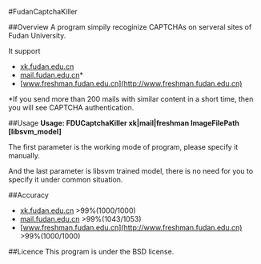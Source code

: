 #FudanCaptchaKiller

##Overview
A program simpily recoginize CAPTCHAs on serveral sites of Fudan University.

It support 

- [xk.fudan.edu.cn](http://xk.fudan.edu.cn)	
- [mail.fudan.edu.cn](http://mail.fudan.edu.cn)*
- [www.freshman.fudan.edu.cn](http://www.freshman.fudan.edu.cn)	

*If you send more than 200 mails with similar content in a short time, then you will see CAPTCHA authentication.

##Usage
**Usage: FDUCaptchaKiller xk|mail|freshman ImageFilePath  [libsvm_model]**

The first parameter is the working mode of program, please specify it manually.

And the last parameter is libsvm trained model, there is no need for you to specify it under common situation.

##Accuracy
- [xk.fudan.edu.cn](http://xk.fudan.edu.cn)	>99%(1000/1000)
- [mail.fudan.edu.cn](http://mail.fudan.edu.cn) >99%(1043/1053)
- [www.freshman.fudan.edu.cn](http://www.freshman.fudan.edu.cn)	>99%(1000/1000)

##Licence
This program is under the BSD license.